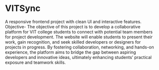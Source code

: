 # VITSync
A responsive frontend project with clean UI and interactive features.
Objective-
The objective of this project is to develop a collaborative platform for VIT college students 
to connect with potential team members for project development. The website will enable 
students to present their work, gain recognition, and seek skilled developers or designers 
for projects in progress. By fostering collaboration, networking, and hands-on experience, 
the platform aims to bridge the gap between aspiring developers and innovative ideas, 
ultimately enhancing students’ practical exposure and teamwork skills. 
